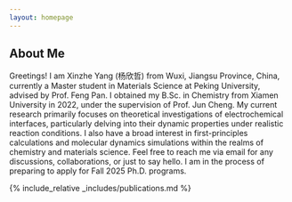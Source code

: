 ```yaml
---
layout: homepage
---
```


## About Me

Greetings! I am Xinzhe Yang (杨欣哲) from Wuxi, Jiangsu Province, China, currently a Master student in Materials Science at Peking University, advised by Prof. Feng Pan. I obtained my B.Sc. in Chemistry from Xiamen University in 2022, under the supervision of Prof. Jun Cheng.
My current research primarily focuses on theoretical investigations of electrochemical interfaces, particularly delving into their dynamic properties under realistic reaction conditions. I also have a broad interest in first-principles calculations and molecular dynamics simulations within the realms of chemistry and materials science.
Feel free to reach me via email for any discussions, collaborations, or just to say hello. I am in the process of preparing to apply for Fall 2025 Ph.D. programs.


{% include_relative _includes/publications.md %}
